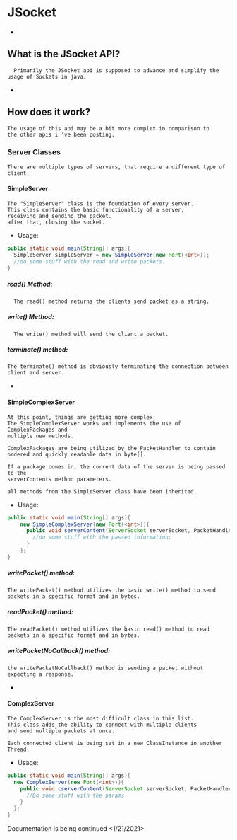 # JSocket

-
## What is the JSocket API?
```
  Primarily the JSocket api is supposed to advance and simplify the usage of Sockets in java.
```
-
## How does it work?
```
The usage of this api may be a bit more complex in comparison to
the other apis i 've been posting.
```

### Server Classes
```
There are multiple types of servers, that require a different type of client.
```
#### SimpleServer
```
The "SimpleServer" class is the foundation of every server.
This class contains the basic functionality of a server,
receiving and sending the packet. 
after that, closing the socket.
```

- Usage:
```java
public static void main(String[] args){
  SimpleServer simpleServer = new SimpleServer(new Port(<int>));
  //do some stuff with the read and write packets.
}
```
##### read() Method:
```
  The read() method returns the clients send packet as a string.
```

##### write() Method:
```
  The write() method will send the client a packet.
```

##### terminate() method:
```
The terminate() method is obviously terminating the connection between client and server.
```
-
#### SimpleComplexServer
```
At this point, things are getting more complex.
The SimpleComplexServer works and implements the use of ComplexPackages and
multiple new methods.

ComplexPackages are being utilized by the PacketHandler to contain ordered and quickly readable data in byte[].

If a package comes in, the current data of the server is being passed to the 
serverContents method parameters.

all methods from the SimpleServer class have been inherited.
```
- Usage:
```java
public static void main(String[] args){
    new SimpleComplexServer(new Port(<int>)){
      public void serverContent(ServerSocket serverSocket, PacketHandler packetHandler, Packet packet){
        //do some stuff with the passed information;
      }
    };
}
```
##### writePacket() method:
```
The writePacket() method utilizes the basic write() method to send packets in a specific format and in bytes.
```
##### readPacket() method:
```
The readPacket() method utilizes the basic read() method to read packets in a specific format and in bytes.
```

##### writePacketNoCallback() method:
```
the writePacketNoCallback() method is sending a packet without expecting a response.
``` 

-
#### ComplexServer
```
The ComplexServer is the most difficult class in this list.
This class adds the ability to connect with multiple clients 
and send multiple packets at once.

Each connected client is being set in a new ClassInstance in another Thread.
```
- Usage:
```java
public static void main(String[] args){
  new ComplexServer(new Port(<int>)){
    public void cserverContent(ServerSocket serverSocket, PacketHandler packetHandler, Packet packet){
      //Do some stuff with the params
    }
  };
}
```

Documentation is being continued <1/21/2021>
